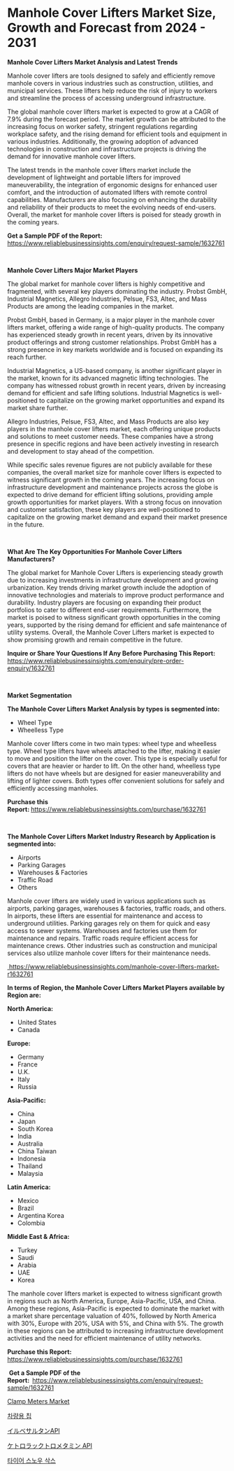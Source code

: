 <p><h1>Manhole Cover Lifters Market Size, Growth and Forecast from 2024 - 2031</h1></p><p><strong>Manhole Cover Lifters Market Analysis and Latest Trends</strong></p>
<p><p>Manhole cover lifters are tools designed to safely and efficiently remove manhole covers in various industries such as construction, utilities, and municipal services. These lifters help reduce the risk of injury to workers and streamline the process of accessing underground infrastructure.</p><p>The global manhole cover lifters market is expected to grow at a CAGR of 7.9% during the forecast period. The market growth can be attributed to the increasing focus on worker safety, stringent regulations regarding workplace safety, and the rising demand for efficient tools and equipment in various industries. Additionally, the growing adoption of advanced technologies in construction and infrastructure projects is driving the demand for innovative manhole cover lifters.</p><p>The latest trends in the manhole cover lifters market include the development of lightweight and portable lifters for improved maneuverability, the integration of ergonomic designs for enhanced user comfort, and the introduction of automated lifters with remote control capabilities. Manufacturers are also focusing on enhancing the durability and reliability of their products to meet the evolving needs of end-users. Overall, the market for manhole cover lifters is poised for steady growth in the coming years.</p></p>
<p><strong>Get a Sample PDF of the Report:&nbsp;</strong> <a href="https://www.reliablebusinessinsights.com/enquiry/request-sample/1632761">https://www.reliablebusinessinsights.com/enquiry/request-sample/1632761</a></p>
<p>&nbsp;</p>
<p><strong>Manhole Cover Lifters Major Market Players</strong></p>
<p><p>The global market for manhole cover lifters is highly competitive and fragmented, with several key players dominating the industry. Probst GmbH, Industrial Magnetics, Allegro Industries, Pelsue, FS3, Altec, and Mass Products are among the leading companies in the market.</p><p>Probst GmbH, based in Germany, is a major player in the manhole cover lifters market, offering a wide range of high-quality products. The company has experienced steady growth in recent years, driven by its innovative product offerings and strong customer relationships. Probst GmbH has a strong presence in key markets worldwide and is focused on expanding its reach further.</p><p>Industrial Magnetics, a US-based company, is another significant player in the market, known for its advanced magnetic lifting technologies. The company has witnessed robust growth in recent years, driven by increasing demand for efficient and safe lifting solutions. Industrial Magnetics is well-positioned to capitalize on the growing market opportunities and expand its market share further.</p><p>Allegro Industries, Pelsue, FS3, Altec, and Mass Products are also key players in the manhole cover lifters market, each offering unique products and solutions to meet customer needs. These companies have a strong presence in specific regions and have been actively investing in research and development to stay ahead of the competition.</p><p>While specific sales revenue figures are not publicly available for these companies, the overall market size for manhole cover lifters is expected to witness significant growth in the coming years. The increasing focus on infrastructure development and maintenance projects across the globe is expected to drive demand for efficient lifting solutions, providing ample growth opportunities for market players. With a strong focus on innovation and customer satisfaction, these key players are well-positioned to capitalize on the growing market demand and expand their market presence in the future.</p></p>
<p>&nbsp;</p>
<p><strong>What Are The Key Opportunities For Manhole Cover Lifters Manufacturers?</strong></p>
<p><p>The global market for Manhole Cover Lifters is experiencing steady growth due to increasing investments in infrastructure development and growing urbanization. Key trends driving market growth include the adoption of innovative technologies and materials to improve product performance and durability. Industry players are focusing on expanding their product portfolios to cater to different end-user requirements. Furthermore, the market is poised to witness significant growth opportunities in the coming years, supported by the rising demand for efficient and safe maintenance of utility systems. Overall, the Manhole Cover Lifters market is expected to show promising growth and remain competitive in the future.</p></p>
<p><strong>Inquire or Share Your Questions If Any Before Purchasing This Report:</strong> <a href="https://www.reliablebusinessinsights.com/enquiry/pre-order-enquiry/1632761">https://www.reliablebusinessinsights.com/enquiry/pre-order-enquiry/1632761</a></p>
<p>&nbsp;</p>
<p><strong>Market Segmentation</strong></p>
<p><strong>The Manhole Cover Lifters Market Analysis by types is segmented into:</strong></p>
<p><ul><li>Wheel Type</li><li>Wheelless Type</li></ul></p>
<p><p>Manhole cover lifters come in two main types: wheel type and wheelless type. Wheel type lifters have wheels attached to the lifter, making it easier to move and position the lifter on the cover. This type is especially useful for covers that are heavier or harder to lift. On the other hand, wheelless type lifters do not have wheels but are designed for easier maneuverability and lifting of lighter covers. Both types offer convenient solutions for safely and efficiently accessing manholes.</p></p>
<p><strong>Purchase this Report:&nbsp;</strong><a href="https://www.reliablebusinessinsights.com/purchase/1632761">https://www.reliablebusinessinsights.com/purchase/1632761</a></p>
<p>&nbsp;</p>
<p><strong>The Manhole Cover Lifters Market Industry Research by Application is segmented into:</strong></p>
<p><ul><li>Airports</li><li>Parking Garages</li><li>Warehouses & Factories</li><li>Traffic Road</li><li>Others</li></ul></p>
<p><p>Manhole cover lifters are widely used in various applications such as airports, parking garages, warehouses & factories, traffic roads, and others. In airports, these lifters are essential for maintenance and access to underground utilities. Parking garages rely on them for quick and easy access to sewer systems. Warehouses and factories use them for maintenance and repairs. Traffic roads require efficient access for maintenance crews. Other industries such as construction and municipal services also utilize manhole cover lifters for their maintenance needs.</p></p>
<p><a href="https://www.reliablebusinessinsights.com/manhole-cover-lifters-market-r1632761">&nbsp;https://www.reliablebusinessinsights.com/manhole-cover-lifters-market-r1632761</a></p>
<p><strong>In terms of Region, the Manhole Cover Lifters Market Players available by Region are:</strong></p>
<p>
    <p> <strong> North America: </strong>
        <ul>
            <li>United States</li>
            <li>Canada</li>
        </ul>
        </p> 
    <p> <strong> Europe: </strong>
        <ul>
            <li>Germany</li>
            <li>France</li>
            <li>U.K.</li>
            <li>Italy</li>
            <li>Russia</li>
        </ul>
        </p> 
    <p> <strong> Asia-Pacific: </strong>
        <ul>
            <li>China</li>
            <li>Japan</li>
            <li>South Korea</li>
            <li>India</li>
            <li>Australia</li>
            <li>China Taiwan</li>
            <li>Indonesia</li>
            <li>Thailand</li>
            <li>Malaysia</li>
        </ul>
        </p> 
    <p> <strong> Latin America: </strong>
        <ul>
            <li>Mexico</li>
            <li>Brazil</li>
            <li>Argentina Korea</li>
            <li>Colombia</li>
        </ul>
        </p> 
    <p> <strong> Middle East & Africa: </strong>
        <ul>
            <li>Turkey</li>
            <li>Saudi</li>
            <li>Arabia</li>
            <li>UAE</li>
            <li>Korea</li>
        </ul>
    </p>
    </p>
<p><p>The manhole cover lifters market is expected to witness significant growth in regions such as North America, Europe, Asia-Pacific, USA, and China. Among these regions, Asia-Pacific is expected to dominate the market with a market share percentage valuation of 40%, followed by North America with 30%, Europe with 20%, USA with 5%, and China with 5%. The growth in these regions can be attributed to increasing infrastructure development activities and the need for efficient maintenance of utility networks.</p></p>
<p><strong>Purchase this Report: </strong><a href="https://www.reliablebusinessinsights.com/purchase/1632761">https://www.reliablebusinessinsights.com/purchase/1632761</a></p>
<p>&nbsp;<strong>Get a Sample PDF of the Report:&nbsp;&nbsp;</strong><a href="https://www.reliablebusinessinsights.com/enquiry/request-sample/1632761">https://www.reliablebusinessinsights.com/enquiry/request-sample/1632761</a></p>
<p><strong></strong></p>
<p><p><a href="https://github.com/Gilanghao0/Market-Research-Report-List-1/blob/main/clamp-meters-market.md">Clamp Meters Market</a></p><p><a href="https://github.com/airdroplover110/Market-Research-Report-List-1/blob/main/3401947170680.md">차량용 칩</a></p><p><a href="https://github.com/JanickJohns/Market-Research-Report-List-1/blob/main/8560960159137.md">イルベサルタンAPI</a></p><p><a href="https://github.com/avwofrml53535/Market-Research-Report-List-2/blob/main/5446993159138.md">ケトロラックトロメタミン API</a></p><p><a href="https://github.com/AnthonyWratten/Market-Research-Report-List-1/blob/main/7126613170681.md">타이어 스노우 삭스</a></p></p>
